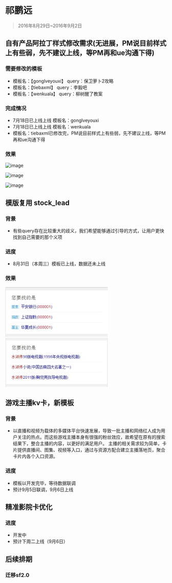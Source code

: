 # 祁鹏远

> 2016年8月29日~2016年9月2日

## 自有产品阿拉丁样式修改需求(无进展，PM说目前样式上有些弱，先不建议上线，等PM再和ue沟通下得)

### 需要修改的模板
* <span>模板名：【gonglveyouxi】 query：保卫萝卜2攻略</span>
* <span>模板名：【tiebaxml】     query：李毅吧</span>
* <span>模板名：【wenkuala】     query：柳树醒了教案</span>

### 完成情况
* <span>7月18日已上线上线 模板名：gonglveyouxi</span>
* <span>7月18日已上线上线 模板名：wenkuala</span>
* <span>模板名：tiebaxml已修改完，PM说目前样式上有些弱，先不建议上线，等PM再和ue沟通下得</span>

### 效果

![image](http://gitlab.baidu.com/psfe/ala-weeklyreport/uploads/083820522517061f9a900f3be4cfec25/image.png)


![image](http://gitlab.baidu.com/psfe/ala-weeklyreport/uploads/650eb556adecb6c04d761e80698a4080/image.png)


![image](http://gitlab.baidu.com/psfe/ala-weeklyreport/uploads/896cae902028e58f2995d8e94788a41a/image.png)

## 模版复用 stock_lead

### 背景

* <span>有些query存在比较重大的歧义，我们希望能够通过引导的方式，让用户更快找到自己需要的那个义项</span>

### 进度

* <span>8月31日（本周三）模板已上线，数据还未上线</span>

### 效果

<img src="../2016-09-02/img/v_qipengyuan/01.JPG" width="320">

<img src="../2016-09-02/img/v_qipengyuan/02.JPG" width="320">

## 游戏主播kv卡，新模板

### 背景

* <span>以直播和视频为载体的多媒体平台快速发展，导致一批主播和网络红人成为用户关注的热点。而这些游戏主播本身有很强的粉丝效应，故希望在原有的搜索结果下，整合主播的内容，以更好的满足用户。 主播的相关需求较为简单，卡片提供直播间、图集、视频等入口，通过与资源方配合建立主播落地页，聚合卡片内各个入口资源。</span>

### 进度

* <span>模板以开发完毕，等待数据联调</span>
* <span>预计9月5日联调，9月6日上线</span>

## 精准影院卡优化

### 进度

* <span>开发中</span>
* <span>预计下周二上线（9月6日）</span>

## 后续排期

### 迁移sf2.0


